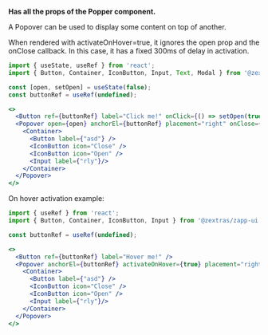 **Has all the props of the Popper component.**

A Popover can be used to display some content on top of another.

When rendered with activateOnHover=true, it ignores the open prop and the onClose callback.
In this case, it has a fixed 300ms of delay in activation.
 
```jsx
import { useState, useRef } from 'react';
import { Button, Container, IconButton, Input, Text, Modal } from '@zextras/zapp-ui';

const [open, setOpen] = useState(false);
const buttonRef = useRef(undefined);

<>
  <Button ref={buttonRef} label="Click me!" onClick={() => setOpen(true)} />
  <Popover open={open} anchorEl={buttonRef} placement="right" onClose={() => setOpen(false)}>
    <Container>
      <Button label={"asd"} />
      <IconButton icon="Close" />
      <IconButton icon="Open" />
      <Input label={"rly"}/>
    </Container>
  </Popover>
</>
```

On hover activation example:
```jsx
import { useRef } from 'react';
import { Button, Container, IconButton, Input } from '@zextras/zapp-ui';

const buttonRef = useRef(undefined);

<>
  <Button ref={buttonRef} label="Hover me!" />
  <Popover anchorEl={buttonRef} activateOnHover={true} placement="right">
    <Container>
      <Button label={"asd"} />
      <IconButton icon="Close" />
      <IconButton icon="Open" />
      <Input label={"rly"}/>
    </Container>
  </Popover>
</>
```